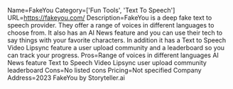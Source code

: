Name=FakeYou
Category=['Fun Tools', 'Text To Speech']
URL=https://fakeyou.com/
Description=FakeYou is a deep fake text to speech provider. They offer a range of voices in different languages to choose from. It also has an AI News feature and you can use their tech to say things with your favorite characters. In addition it has a Text to Speech Video Lipsync feature a user upload community and a leaderboard so you can track your progress.
Pros=Range of voices in different languages AI News feature Text to Speech Video Lipsync user upload community leaderboard
Cons=No listed cons
Pricing=Not specified
Company Address=2023 FakeYou by Storyteller.ai
